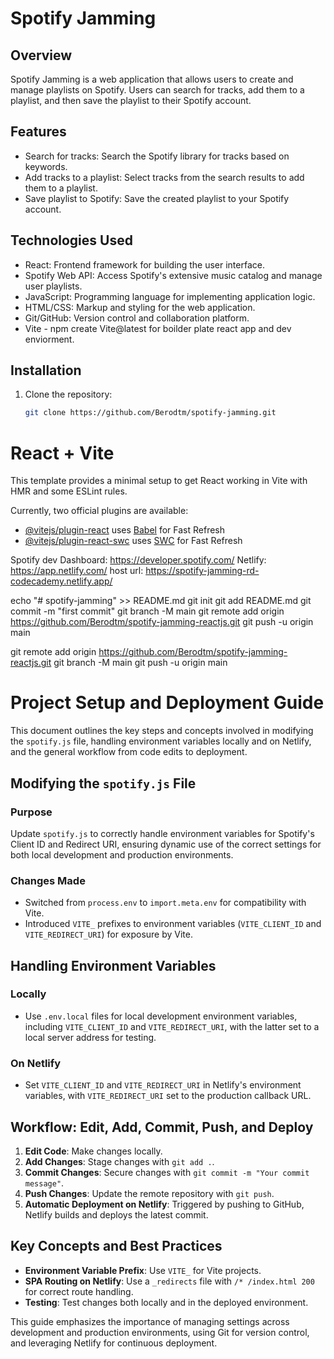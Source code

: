 # Spotify Jamming

## Overview
Spotify Jamming is a web application that allows users to create and manage playlists on Spotify. Users can search for tracks, add them to a playlist, and then save the playlist to their Spotify account.

## Features
- Search for tracks: Search the Spotify library for tracks based on keywords.
- Add tracks to a playlist: Select tracks from the search results to add them to a playlist.
- Save playlist to Spotify: Save the created playlist to your Spotify account.

## Technologies Used
- React: Frontend framework for building the user interface.
- Spotify Web API: Access Spotify's extensive music catalog and manage user playlists.
- JavaScript: Programming language for implementing application logic.
- HTML/CSS: Markup and styling for the web application.
- Git/GitHub: Version control and collaboration platform.
- Vite - npm create Vite@latest for boilder plate react app and dev enviorment. 

## Installation
1. Clone the repository:
   ```bash
   git clone https://github.com/Berodtm/spotify-jamming.git
# React + Vite

This template provides a minimal setup to get React working in Vite with HMR and some ESLint rules.

Currently, two official plugins are available:

- [@vitejs/plugin-react](https://github.com/vitejs/vite-plugin-react/blob/main/packages/plugin-react/README.md) uses [Babel](https://babeljs.io/) for Fast Refresh
- [@vitejs/plugin-react-swc](https://github.com/vitejs/vite-plugin-react-swc) uses [SWC](https://swc.rs/) for Fast Refresh

Spotify dev Dashboard: https://developer.spotify.com/
Netlify: https://app.netlify.com/
host url: https://spotify-jamming-rd-codecademy.netlify.app/

echo "# spotify-jamming" >> README.md
git init
git add README.md
git commit -m "first commit"
git branch -M main
git remote add origin https://github.com/Berodtm/spotify-jamming-reactjs.git
git push -u origin main

git remote add origin https://github.com/Berodtm/spotify-jamming-reactjs.git
git branch -M main
git push -u origin main

# Project Setup and Deployment Guide

This document outlines the key steps and concepts involved in modifying the `spotify.js` file, handling environment variables locally and on Netlify, and the general workflow from code edits to deployment.

## Modifying the `spotify.js` File

### Purpose
Update `spotify.js` to correctly handle environment variables for Spotify's Client ID and Redirect URI, ensuring dynamic use of the correct settings for both local development and production environments.

### Changes Made
- Switched from `process.env` to `import.meta.env` for compatibility with Vite.
- Introduced `VITE_` prefixes to environment variables (`VITE_CLIENT_ID` and `VITE_REDIRECT_URI`) for exposure by Vite.

## Handling Environment Variables

### Locally
- Use `.env.local` files for local development environment variables, including `VITE_CLIENT_ID` and `VITE_REDIRECT_URI`, with the latter set to a local server address for testing.

### On Netlify
- Set `VITE_CLIENT_ID` and `VITE_REDIRECT_URI` in Netlify's environment variables, with `VITE_REDIRECT_URI` set to the production callback URL.

## Workflow: Edit, Add, Commit, Push, and Deploy

1. **Edit Code**: Make changes locally.
2. **Add Changes**: Stage changes with `git add .`.
3. **Commit Changes**: Secure changes with `git commit -m "Your commit message"`.
4. **Push Changes**: Update the remote repository with `git push`.
5. **Automatic Deployment on Netlify**: Triggered by pushing to GitHub, Netlify builds and deploys the latest commit.

## Key Concepts and Best Practices

- **Environment Variable Prefix**: Use `VITE_` for Vite projects.
- **SPA Routing on Netlify**: Use a `_redirects` file with `/* /index.html 200` for correct route handling.
- **Testing**: Test changes both locally and in the deployed environment.

This guide emphasizes the importance of managing settings across development and production environments, using Git for version control, and leveraging Netlify for continuous deployment.

